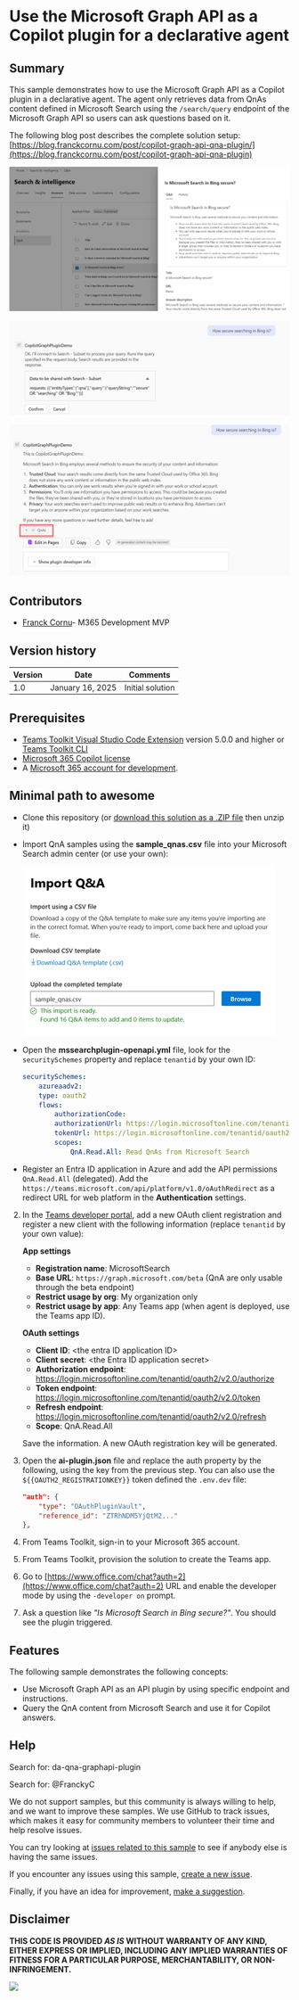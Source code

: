 # Use the Microsoft Graph API as a Copilot plugin for a declarative agent

## Summary

This sample demonstrates how to use the Microsoft Graph API as a Copilot plugin in a declarative agent. The agent only retrieves data from QnAs content defined in Microsoft Search using the `/search/query` endpoint of the Microsoft Graph API so users can ask questions based on it.

The following blog post describes the complete solution setup: [https://blog.franckcornu.com/post/copilot-graph-api-qna-plugin/](https://blog.franckcornu.com/post/copilot-graph-api-qna-plugin)

!["Graph API QnA Plugin - Data "](./assets/mssearch_qnas.png)

!["Graph API QnA Plugin - Confirm with request"](./assets/plugin_confirm.png)

!["Graph API QnA Plugin - Output"](./assets/plugin_response.png)

## Contributors

* [Franck Cornu](https://github.com/FranckyC)- M365 Development MVP
## Version history

Version|Date|Comments
-------|----|--------
1.0|January 16, 2025|Initial solution

## Prerequisites

- [Teams Toolkit Visual Studio Code Extension](https://aka.ms/teams-toolkit) version 5.0.0 and higher or [Teams Toolkit CLI](https://aka.ms/teamsfx-toolkit-cli)
- [Microsoft 365 Copilot license](https://learn.microsoft.com/microsoft-365-copilot/extensibility/prerequisites#prerequisites)
- A [Microsoft 365 account for development](https://docs.microsoft.com/microsoftteams/platform/toolkit/accounts).

## Minimal path to awesome

* Clone this repository (or [download this solution as a .ZIP file](https://pnp.github.io/download-partial/?url=https://github.com/pnp/copilot-pro-dev-samples/tree/main/samples/YOUR-SOLUTION-NAME) then unzip it)
* Import QnA samples using the **sample_qnas.csv** file  into your Microsoft Search admin center (or use your own):

    !["QnAs import](./assets/import_qnas.png)

* Open the **mssearchplugin-openapi.yml** file, look for the `securitySchemes` property and replace `tenantid` by your own ID:

    ```yaml
    securitySchemes:
        azureaadv2:
        type: oauth2
        flows:
            authorizationCode:
            authorizationUrl: https://login.microsoftonline.com/tenantid/oauth2/v2.0/authorize
            tokenUrl: https://login.microsoftonline.com/tenantid/oauth2/v2.0/token
            scopes: 
                QnA.Read.All: Read QnAs from Microsoft Search
    ```
* Register an Entra ID application in Azure and add the API permissions `QnA.Read.All` (delegated). Add the `https://teams.microsoft.com/api/platform/v1.0/oAuthRedirect` as a redirect URL for web platform in the **Authentication** settings.

2. In the [Teams developer portal](https://dev.teams.microsoft.com/), add a new OAuth client registration and register a new client with the following information (replace `tenantid` by your own value):

    **App settings**

    - **Registration name**: MicrosoftSearch
    - **Base URL**: `https://graph.microsoft.com/beta` (QnA are only usable through the beta endpoint)
    - **Restrict usage by org**: My organization only
    - **Restrict usage by app**: Any Teams app (when agent is deployed, use the Teams app ID).

    **OAuth settings**
    - **Client ID**: &lt;the entra ID application ID&gt;
    - **Client secret**: &lt;the Entra ID application secret&gt;
    - **Authorization endpoint**: https://login.microsoftonline.com/tenantid/oauth2/v2.0/authorize
    - **Token endpoint**: https://login.microsoftonline.com/tenantid/oauth2/v2.0/token
    - **Refresh endpoint**: https://login.microsoftonline.com/tenantid/oauth2/v2.0/refresh
    - **Scope**: QnA.Read.All

    Save the information. A new OAuth registration key will be generated.

3. Open the **ai-plugin.json** file and replace the auth property by the following, using the key from the previous step. You can also use the `${{OAUTH2_REGISTRATIONKEY}}` token defined the `.env.dev` file: 

    ```json
    "auth": {
        "type": "OAuthPluginVault",
        "reference_id": "ZTRhNDM5YjQtM2..."
    },
    ```
4. From Teams Toolkit, sign-in to your Microsoft 365 account.
5. From Teams Toolkit, provision the solution to create the Teams app.
5. Go to [https://www.office.com/chat?auth=2](https://www.office.com/chat?auth=2) URL and enable the developer mode by using the `-developer on` prompt.
7. Ask a question like _"Is Microsoft Search in Bing secure?"_. You should see the plugin triggered.

## Features

The following sample demonstrates the following concepts:
- Use Microsoft Graph API as an API plugin by using specific endpoint and instructions.
- Query the QnA content from Microsoft Search and use it for Copilot answers.

<!--
RESERVED FOR REPO MAINTAINERS

We'll add the video from the community call recording here

## Video

[![YouTube video title](./assets/video-thumbnail.jpg)](https://www.youtube.com/watch?v=XXXXX "YouTube video title")
-->

## Help

Search for:
da-qna-graphapi-plugin

Search for:
@FranckyC

We do not support samples, but this community is always willing to help, and we want to improve these samples. We use GitHub to track issues, which makes it easy for  community members to volunteer their time and help resolve issues.

You can try looking at [issues related to this sample](https://github.com/pnp/copilot-pro-dev-samples/issues?q=label%3A%22sample%3A%20YOUR-SOLUTION-NAME%22) to see if anybody else is having the same issues.

If you encounter any issues using this sample, [create a new issue](https://github.com/pnp/copilot-pro-dev-samples/issues/new).

Finally, if you have an idea for improvement, [make a suggestion](https://github.com/pnp/copilot-pro-dev-samples/issues/new).

## Disclaimer

**THIS CODE IS PROVIDED *AS IS* WITHOUT WARRANTY OF ANY KIND, EITHER EXPRESS OR IMPLIED, INCLUDING ANY IMPLIED WARRANTIES OF FITNESS FOR A PARTICULAR PURPOSE, MERCHANTABILITY, OR NON-INFRINGEMENT.**

![](https://m365-visitor-stats.azurewebsites.net/SamplesGallery/YOUR-SOLUTION-NAME)
